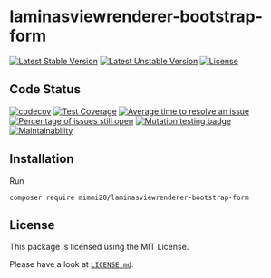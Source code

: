 # laminasviewrenderer-bootstrap-form

[![Latest Stable Version](https://poser.pugx.org/mimmi20/laminasviewrenderer-bootstrap-form/v/stable?format=flat-square)](https://packagist.org/packages/mimmi20/laminasviewrenderer-bootstrap-form)
[![Latest Unstable Version](https://poser.pugx.org/mimmi20/laminasviewrenderer-bootstrap-form/v/unstable?format=flat-square)](https://packagist.org/packages/mimmi20/laminasviewrenderer-bootstrap-form)
[![License](https://poser.pugx.org/mimmi20/laminasviewrenderer-bootstrap-form/license?format=flat-square)](https://packagist.org/packages/mimmi20/laminasviewrenderer-bootstrap-form)

## Code Status

[![codecov](https://codecov.io/gh/mimmi20/laminasviewrenderer-bootstrap-form/branch/master/graph/badge.svg)](https://codecov.io/gh/mimmi20/laminasviewrenderer-bootstrap-form)
[![Test Coverage](https://api.codeclimate.com/v1/badges/946c580acb31a5bfc0c8/test_coverage)](https://codeclimate.com/github/mimmi20/laminasviewrenderer-bootstrap-form/test_coverage)
[![Average time to resolve an issue](https://isitmaintained.com/badge/resolution/mimmi20/laminasviewrenderer-bootstrap-form.svg)](https://isitmaintained.com/project/mimmi20/laminasviewrenderer-bootstrap-form "Average time to resolve an issue")
[![Percentage of issues still open](https://isitmaintained.com/badge/open/mimmi20/laminasviewrenderer-bootstrap-form.svg)](https://isitmaintained.com/project/mimmi20/laminasviewrenderer-bootstrap-form "Percentage of issues still open")
[![Mutation testing badge](https://img.shields.io/endpoint?style=flat&url=https%3A%2F%2Fbadge-api.stryker-mutator.io%2Fgithub.com%2Fmimmi20%2Flaminasviewrenderer-bootstrap-form%2Fmaster)](https://dashboard.stryker-mutator.io/reports/github.com/mimmi20/laminasviewrenderer-bootstrap-form/master)
[![Maintainability](https://api.codeclimate.com/v1/badges/946c580acb31a5bfc0c8/maintainability)](https://codeclimate.com/github/mimmi20/laminasviewrenderer-bootstrap-form/maintainability)

## Installation

Run

```shell
composer require mimmi20/laminasviewrenderer-bootstrap-form
```

## License

This package is licensed using the MIT License.

Please have a look at [`LICENSE.md`](LICENSE.md).
